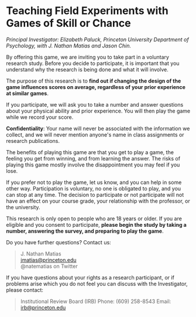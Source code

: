 # Teaching Field Experiments with Games of Skill or Chance

*Principal Investigator: Elizabeth Paluck, Princeton University Department of Psychology, with J. Nathan Matias and Jason Chin.*

By offering this game, we are inviting you to take part in a voluntary research study. Before you decide to participate, it is important that you understand why the research is being done and what it will involve.

The purpose of this research is to **find out if changing the design of the game influences scores on average, regardless of your prior experience at similar games**.

If you participate, we will ask you to take a number and answer questions about your  physical ability and prior experience. You will then play the game while we record your score. 

**Confidentiality**: Your name will never be associated with the information we collect, and we will never mention anyone's name in class assignments or research publications.

The benefits of playing this game are that you get to play a game, the feeling you get from winning, and from learning the answer. The risks of playing this game mostly involve the disappointment you may feel if you lose.

If you prefer not to play the game, let us know, and you can help in some other way. Participation is voluntary, no one is obligated to play, and you can stop at any time. The decision to participate or not participate will not have an effect on your course grade, your relationship with the professor, or the university.

This research is only open to people who are 18 years or older. If you are eligible and you consent to participate, **please begin the study by taking a number, answering the survey, and preparing to play the game**.

Do you have further questions? Contact us:

> J. Nathan Matias<br/>
> jmatias@princeton.edu<br/>
> @natematias on Twitter

If you have questions about your rights as a research participant, or if problems arise which you do not feel you can discuss with the Investigator, please contact:

> Institutional Review Board (IRB)
> Phone: (609) 258-8543
> Email: irb@princeton.edu
